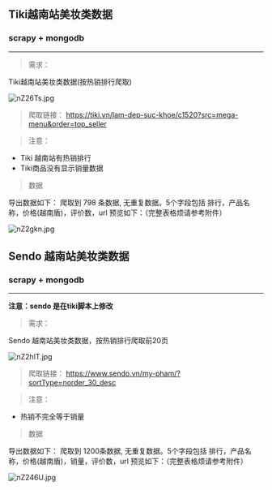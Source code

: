 ## Tiki越南站美妆类数据
### scrapy + mongodb 

---

> 需求：

Tiki越南站美妆类数据(按热销排行爬取)

![nZ26Ts.jpg](https://s2.ax1x.com/2019/09/04/nZ26Ts.jpg)

> 爬取链接：
https://tiki.vn/lam-dep-suc-khoe/c1520?src=mega-menu&order=top_seller

> 注意：

- Tiki 越南站有热销排行
- Tiki商品没有显示销量数据

> 数据

导出数据如下：
爬取到 798 条数据, 无重复数据。5个字段包括 排行，产品名称，价格(越南盾)，评价数，url
预览如下：（完整表格烦请参考附件）

![nZ2gkn.jpg](https://s2.ax1x.com/2019/09/04/nZ2gkn.jpg)




## Sendo 越南站美妆类数据
### scrapy + mongodb 

---

**注意：sendo 是在tiki脚本上修改**

> 需求：

Sendo 越南站美妆类数据，按热销排行爬取前20页

![nZ2hlT.jpg](https://s2.ax1x.com/2019/09/04/nZ2hlT.jpg)

> 爬取链接：
https://www.sendo.vn/my-pham/?sortType=norder_30_desc

> 注意：

- 热销不完全等于销量

> 数据

导出数据如下：
爬取到 1200条数据, 无重复数据。5个字段包括 排行，产品名称，价格(越南盾)，销量，评价数，url
预览如下：（完整表格烦请参考附件）

![nZ246U.jpg](https://s2.ax1x.com/2019/09/04/nZ246U.jpg)
